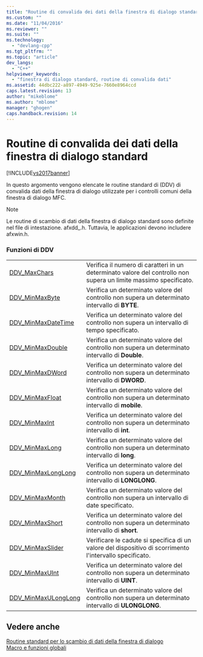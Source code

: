 ```yaml
---
title: "Routine di convalida dei dati della finestra di dialogo standard | Microsoft Docs"
ms.custom: ""
ms.date: "11/04/2016"
ms.reviewer: ""
ms.suite: ""
ms.technology: 
  - "devlang-cpp"
ms.tgt_pltfrm: ""
ms.topic: "article"
dev_langs: 
  - "C++"
helpviewer_keywords: 
  - "finestra di dialogo standard, routine di convalida dati"
ms.assetid: 44dbc222-a897-4949-925e-7660e8964ccd
caps.latest.revision: 13
author: "mikeblome"
ms.author: "mblome"
manager: "ghogen"
caps.handback.revision: 14
---
```

# Routine di convalida dei dati della finestra di dialogo standard
[!INCLUDE[vs2017banner](../../assembler/inline/includes/vs2017banner.md)]

In questo argomento vengono elencate le routine standard di \(DDV\) di convalida dati della finestra di dialogo utilizzate per i controlli comuni della finestra di dialogo MFC.  
  
> [!NOTE]
>  Le routine di scambio di dati della finestra di dialogo standard sono definite nel file di intestazione. afxdd\_.h.  Tuttavia, le applicazioni devono includere afxwin.h.  
  
### Funzioni di DDV  
  
|||  
|-|-|  
|[DDV\_MaxChars](../Topic/DDV_MaxChars.md)|Verifica il numero di caratteri in un determinato valore del controllo non supera un limite massimo specificato.|  
|[DDV\_MinMaxByte](../Topic/DDV_MinMaxByte.md)|Verifica un determinato valore del controllo non supera un determinato intervallo di **BYTE**.|  
|[DDV\_MinMaxDateTime](../Topic/DDV_MinMaxDateTime.md)|Verifica un determinato valore del controllo non supera un intervallo di tempo specificato.|  
|[DDV\_MinMaxDouble](../Topic/DDV_MinMaxDouble.md)|Verifica un determinato valore del controllo non supera un determinato intervallo di **Double**.|  
|[DDV\_MinMaxDWord](../Topic/DDV_MinMaxDWord.md)|Verifica un determinato valore del controllo non supera un determinato intervallo di **DWORD**.|  
|[DDV\_MinMaxFloat](../Topic/DDV_MinMaxFloat.md)|Verifica un determinato valore del controllo non supera un determinato intervallo di **mobile**.|  
|[DDV\_MinMaxInt](../Topic/DDV_MinMaxInt.md)|Verifica un determinato valore del controllo non supera un determinato intervallo di **int**.|  
|[DDV\_MinMaxLong](../Topic/DDV_MinMaxLong.md)|Verifica un determinato valore del controllo non supera un determinato intervallo di **long**.|  
|[DDV\_MinMaxLongLong](../Topic/DDV_MinMaxLongLong.md)|Verifica un determinato valore del controllo non supera un determinato intervallo di **LONGLONG**.|  
|[DDV\_MinMaxMonth](../Topic/DDV_MinMaxMonth.md)|Verifica un determinato valore del controllo non supera un intervallo di date specificato.|  
|[DDV\_MinMaxShort](../Topic/DDV_MinMaxShort.md)|Verifica un determinato valore del controllo non supera un determinato intervallo di **short**.|  
|[DDV\_MinMaxSlider](../Topic/DDV_MinMaxSlider.md)|Verificare le cadute si specifica di un valore del dispositivo di scorrimento l'intervallo specificato.|  
|[DDV\_MinMaxUInt](../Topic/DDV_MinMaxUInt.md)|Verifica un determinato valore del controllo non supera un determinato intervallo di **UINT**.|  
|[DDV\_MinMaxULongLong](../Topic/DDV_MinMaxULongLong.md)|Verifica un determinato valore del controllo non supera un determinato intervallo di **ULONGLONG**.|  
  
## Vedere anche  
 [Routine standard per lo scambio di dati della finestra di dialogo](../../mfc/reference/standard-dialog-data-exchange-routines.md)   
 [Macro e funzioni globali](../../mfc/reference/mfc-macros-and-globals.md)